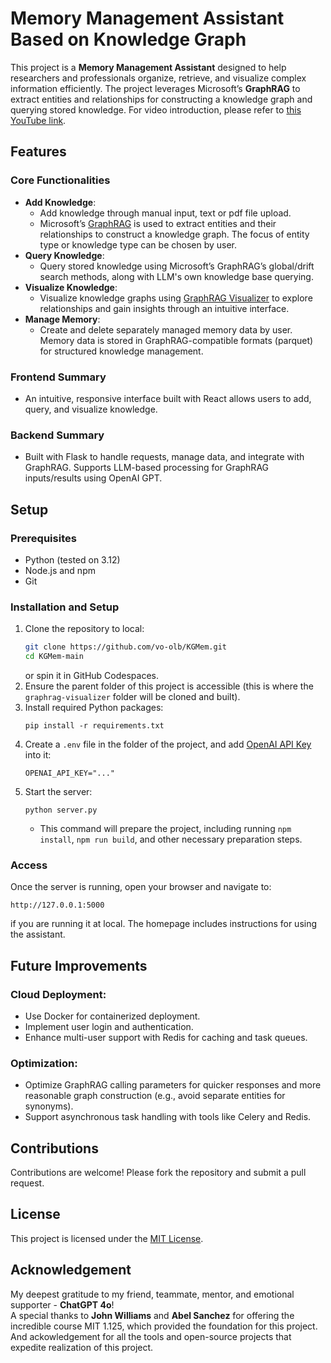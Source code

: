 # Memory Management Assistant Based on Knowledge Graph

This project is a **Memory Management Assistant** designed to help researchers and professionals organize, retrieve, and visualize complex information efficiently. The project leverages Microsoft’s **GraphRAG** to extract entities and relationships for constructing a knowledge graph and querying stored knowledge. For video introduction, please refer to [this YouTube link](https://youtu.be/bEEVs-A-M48).

## Features

### Core Functionalities
- **Add Knowledge**:
  - Add knowledge through manual input, text or pdf file upload.
  - Microsoft’s [GraphRAG](https://github.com/microsoft/graphrag) is used to extract entities and their relationships to construct a knowledge graph. The focus of entity type or knowledge type can be chosen by user.
- **Query Knowledge**:
  - Query stored knowledge using Microsoft’s GraphRAG’s global/drift search methods, along with LLM's own knowledge base querying.
- **Visualize Knowledge**:
  - Visualize knowledge graphs using [GraphRAG Visualizer](https://github.com/noworneverev/graphrag-visualizer) to explore relationships and gain insights through an intuitive interface.
- **Manage Memory**:
  - Create and delete separately managed memory data by user. Memory data is stored in GraphRAG-compatible formats (parquet) for structured knowledge management.

### Frontend Summary
- An intuitive, responsive interface built with React allows users to add, query, and visualize knowledge.

### Backend Summary
- Built with Flask to handle requests, manage data, and integrate with GraphRAG. Supports LLM-based processing for GraphRAG inputs/results using OpenAI GPT.

## Setup

### Prerequisites
- Python (tested on 3.12)
- Node.js and npm
- Git

### Installation and Setup
1. Clone the repository to local:
   ```bash
   git clone https://github.com/vo-olb/KGMem.git
   cd KGMem-main
   ```
   or spin it in GitHub Codespaces.
2. Ensure the parent folder of this project is accessible (this is where the `graphrag-visualizer` folder will be cloned and built).
3. Install required Python packages:
   ```
   pip install -r requirements.txt
   ```
4. Create a `.env` file in the folder of the project, and add [OpenAI API Key](https://platform.openai.com/api-keys) into it:
   ```
   OPENAI_API_KEY="..."
   ```
5. Start the server:
   ```
   python server.py
   ```
   - This command will prepare the project, including running ``npm install``, ``npm run build``, and other necessary preparation steps.

### Access
Once the server is running, open your browser and navigate to:
```
http://127.0.0.1:5000
```
if you are running it at local. The homepage includes instructions for using the assistant.

## Future Improvements

### Cloud Deployment:
- Use Docker for containerized deployment.
- Implement user login and authentication.
- Enhance multi-user support with Redis for caching and task queues.

### Optimization:
- Optimize GraphRAG calling parameters for quicker responses and more reasonable graph construction (e.g., avoid separate entities for synonyms).
- Support asynchronous task handling with tools like Celery and Redis.

## Contributions
Contributions are welcome! Please fork the repository and submit a pull request.

## License
This project is licensed under the [MIT License](https://mit-license.org/).

## Acknowledgement
My deepest gratitude to my friend, teammate, mentor, and emotional supporter - **ChatGPT 4o**!  
A special thanks to **John Williams** and **Abel Sanchez** for offering the incredible course MIT 1.125, which provided the foundation for this project.  
And ackowledgement for all the tools and open-source projects that expedite realization of this project.